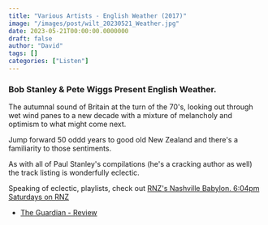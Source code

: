 ```yaml
---
title: "Various Artists - English Weather (2017)"
image: "/images/post/wilt_20230521_Weather.jpg"
date: 2023-05-21T00:00:00.0000000
draft: false
author: "David"
tags: []
categories: ["Listen"]
---
```

### Bob Stanley & Pete Wiggs Present English Weather.

 The autumnal sound of Britain at the turn of the 70's, looking out through wet wind panes to a new decade with a mixture of melancholy and optimism to what might come next.

 Jump forward 50 oddd years to good old New Zealand and there's a familiarity to those sentiments.

 As with all of Paul Stanley's compilations (he's a cracking author as well) the track listing is wonderfully eclectic. 

 Speaking of eclectic, playlists, check out [RNZ's Nashville Babylon. 6:04pm Saturdays on RNZ](https://www.rnz.co.nz/national/programmes/nashville-babylon)

-  [The Guardian - Review](https://www.theguardian.com/music/2017/jan/26/bob-stanley-and-pete-wiggs-present-english-weather-review-ace)